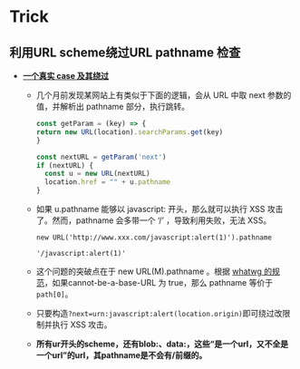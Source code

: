 # Trick

## 利用URL scheme绕过URL pathname 检查

- [**一个真实 case 及其绕过**](https://mp.weixin.qq.com/s/SysCJTcYRpV6dj9QfeQYmQ)
    - 几个月前发现某网站上有类似于下面的逻辑，会从 URL 中取 next 参数的值，并解析出 pathname 部分，执行跳转。
    
      ```javascript
      const getParam = (key) => {
      return new URL(location).searchParams.get(key)
      }
      
      const nextURL = getParam('next')
      if (nextURL) {
      	const u = new URL(nextURL)
      	location.href = "" + u.pathname
      }
      ```
    
    - 如果 u.pathname 能够以 javascript: 开头，那么就可以执行 XSS 攻击了。然而，pathname 会多带一个 ‘/’ ，导致利用失败，无法 XSS。
    
        ```shell
        new URL('http://www.xxx.com/javascript:alert(1)').pathname
        
        '/javascript:alert(1)'
        ```
    
    - 这个问题的突破点在于 new URL(M).pathname 。根据 [whatwg 的规范](https://url.spec.whatwg.org/#dom-url-pathname)，如果cannot-be-a-base-URL 为 true，那么 pathname 等价于 `path[0]`。
    
    - 只要构造`?next=urn:javascript:alert(location.origin)`即可绕过改限制并执行 XSS 攻击。
    
    - **所有ur开头的scheme，还有blob:、data:，这些“是一个url，又不全是一个url”的url，其pathname是不会有/前缀的。**
    
